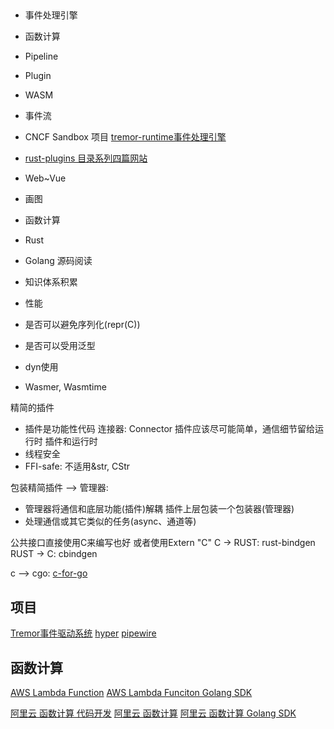 ##  
* 事件处理引擎
* 函数计算




* Pipeline
* Plugin
* WASM
* 事件流



* CNCF Sandbox 项目 [tremor-runtime事件处理引擎](https://nullderef.com/blog/plugin-dynload/)
* [rust-plugins 目录系列四篇网站](https://nullderef.com/series/rust-plugins/)




* Web~Vue
* 画图
* 函数计算
* Rust
* Golang 源码阅读
* 知识体系积累




* 性能
* 是否可以避免序列化(repr(C))
* 是否可以受用泛型
* dyn使用
* Wasmer, Wasmtime


精简的插件
* 插件是功能性代码
连接器: Connector
插件应该尽可能简单，通信细节留给运行时
插件和运行时
* 线程安全
* FFI-safe: 不适用&str, CStr

包装精简插件 --> 管理器: 
* 管理器将通信和底层功能(插件)解耦
插件上层包装一个包装器(管理器)
* 处理通信或其它类似的任务(async、通道等)


公共接口直接使用C来编写也好
或者使用Extern "C"
C -> RUST: rust-bindgen
RUST -> C: cbindgen

c --> cgo: [c-for-go](https://github.com/xlab/c-for-go)




## 项目
[Tremor事件驱动系统](https://www.tremor.rs/)
[hyper](https://github.com/hyperium/hyper)
[pipewire](https://gitlab.freedesktop.org/pipewire/pipewire-rs)



## 函数计算
[AWS Lambda Function](https://docs.aws.amazon.com/zh_cn/lambda/latest/dg/golang-handler.html)
[AWS Lambda Funciton Golang SDK](https://github.com/aws/aws-lambda-go)

[阿里云 函数计算 代码开发](https://help.aliyun.com/document_detail/157704.htm?spm=a2c4g.11186623.0.0.5240199ebmnTRl#section-fn9-a36-vik)
[阿里云 函数计算](https://help.aliyun.com/document_detail/181580.html)
[阿里云 函数计算 Golang SDK](https://github.com/aliyun/fc-go-sdk)





<!-- # [dependencies.plugin]
# path = "core/plugin" -->